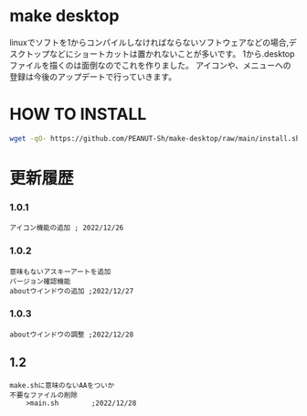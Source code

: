 # make desktop
linuxでソフトを1からコンパイルしなければならないソフトウェアなどの場合,デスクトップなどにショートカットは置かれないことが多いです。
1から.desktopファイルを描くのは面倒なのでこれを作りました。
アイコンや、メニューへの登録は今後のアップデートで行っていきます。
# HOW TO INSTALL

```bash
wget -qO- https://github.com/PEANUT-Sh/make-desktop/raw/main/install.sh | bash
```
# 更新履歴
### 1.0.1
    アイコン機能の追加 ; 2022/12/26
### 1.0.2
    意味もないアスキーアートを追加
    バージョン確認機能
    aboutウインドウの追加 ;2022/12/27
### 1.0.3
    aboutウインドウの調整 ;2022/12/28
## 1.2
    make.shに意味のないAAをついか
    不要なファイルの削除
        >main.sh        ;2022/12/28